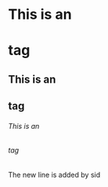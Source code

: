 # This is an <h1> tag
## This is an <h2> tag
###### This is an <h6> tag
The new line is added by sid
